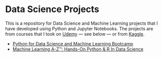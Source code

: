 # Data Science Projects

This is a repository for Data Science and Machine Learning projects that I have developed using Python and Jupyter Notebooks. The projects are from courses that I took on [Udemy](https://www.udemy.com/) — see below — or from [Kaggle](https://www.kaggle.com/).

- [Python for Data Science and Machine Learning Bootcamp](https://www.udemy.com/course/python-for-data-science-and-machine-learning-bootcamp/)
- [Machine Learning A-Z™: Hands-On Python & R In Data Science](https://www.udemy.com/course/machinelearning/)